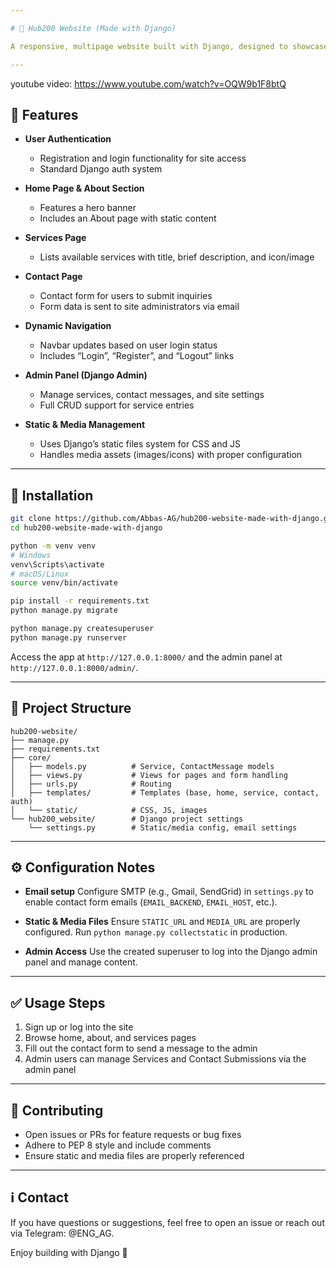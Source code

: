 ```yaml
---

# 🎯 Hub200 Website (Made with Django)

A responsive, multipage website built with Django, designed to showcase content and provide interactive user engagement. Built by Abbas‑AG.

---
```

youtube video: https://www.youtube.com/watch?v=OQW9b1F8btQ

## 🚀 Features

* **User Authentication**

  * Registration and login functionality for site access
  * Standard Django auth system

* **Home Page & About Section**

  * Features a hero banner
  * Includes an About page with static content

* **Services Page**

  * Lists available services with title, brief description, and icon/image

* **Contact Page**

  * Contact form for users to submit inquiries
  * Form data is sent to site administrators via email

* **Dynamic Navigation**

  * Navbar updates based on user login status
  * Includes “Login”, “Register”, and “Logout” links

* **Admin Panel (Django Admin)**

  * Manage services, contact messages, and site settings
  * Full CRUD support for service entries

* **Static & Media Management**

  * Uses Django’s static files system for CSS and JS
  * Handles media assets (images/icons) with proper configuration

---

## 🧩 Installation

```bash
git clone https://github.com/Abbas-AG/hub200-website-made-with-django.git
cd hub200-website-made-with-django

python -m venv venv
# Windows
venv\Scripts\activate
# macOS/Linux
source venv/bin/activate

pip install -r requirements.txt
python manage.py migrate

python manage.py createsuperuser
python manage.py runserver
```

Access the app at `http://127.0.0.1:8000/` and the admin panel at `http://127.0.0.1:8000/admin/`.

---

## 📂 Project Structure

```
hub200-website/
├── manage.py
├── requirements.txt
├── core/
│   ├── models.py          # Service, ContactMessage models
│   ├── views.py           # Views for pages and form handling
│   ├── urls.py            # Routing
│   ├── templates/         # Templates (base, home, service, contact, auth)
│   └── static/            # CSS, JS, images
└── hub200_website/        # Django project settings
    └── settings.py        # Static/media config, email settings
```

---

## ⚙️ Configuration Notes

* **Email setup**
  Configure SMTP (e.g., Gmail, SendGrid) in `settings.py` to enable contact form emails (`EMAIL_BACKEND`, `EMAIL_HOST`, etc.).

* **Static & Media Files**
  Ensure `STATIC_URL` and `MEDIA_URL` are properly configured. Run `python manage.py collectstatic` in production.

* **Admin Access**
  Use the created superuser to log into the Django admin panel and manage content.

---

## ✅ Usage Steps

1. Sign up or log into the site
2. Browse home, about, and services pages
3. Fill out the contact form to send a message to the admin
4. Admin users can manage Services and Contact Submissions via the admin panel

---

## 📢 Contributing

* Open issues or PRs for feature requests or bug fixes
* Adhere to PEP 8 style and include comments
* Ensure static and media files are properly referenced

---

## ℹ️ Contact

If you have questions or suggestions, feel free to open an issue or reach out via Telegram: @ENG_AG.

Enjoy building with Django 🎉
